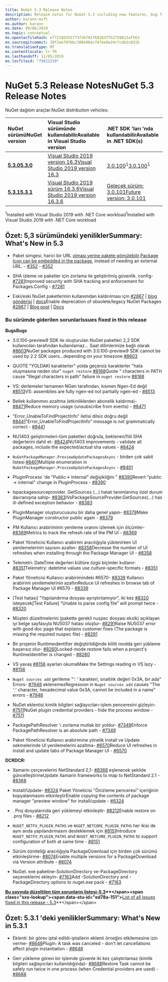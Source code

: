 ```yaml
---
title: NuGet 5.3 Release Notes
description: Release notes for NuGet 5.3 including new features, bug fixes, and DCRs.
author: karann-msft
ms.author: karann
ms.date: 09/06/2019
ms.topic: conceptual
ms.openlocfilehash: e77219d355f73f3bf01f68283ffb2759813af563
ms.sourcegitcommit: 39f2ae79fbbc308e06acf67ee8e24cfcdb2c831b
ms.translationtype: MT
ms.contentlocale: tr-TR
ms.lasthandoff: 11/05/2019
ms.locfileid: "73611319"
---
```

# <a name="nuget-53-release-notes"></a><span data-ttu-id="ed78a-103">NuGet 5.3 Release Notes</span><span class="sxs-lookup"><span data-stu-id="ed78a-103">NuGet 5.3 Release Notes</span></span>

<span data-ttu-id="ed78a-104">NuGet dağıtım araçlar:</span><span class="sxs-lookup"><span data-stu-id="ed78a-104">NuGet distribution vehicles:</span></span>

| <span data-ttu-id="ed78a-105">NuGet sürümü</span><span class="sxs-lookup"><span data-stu-id="ed78a-105">NuGet version</span></span> | <span data-ttu-id="ed78a-106">Visual Studio sürümünde kullanılabilir</span><span class="sxs-lookup"><span data-stu-id="ed78a-106">Available in Visual Studio version</span></span>| <span data-ttu-id="ed78a-107">.NET SDK 'ları 'nda kullanılabilir</span><span class="sxs-lookup"><span data-stu-id="ed78a-107">Available in .NET SDK(s)</span></span>|
|:---|:---|:---|
| [<span data-ttu-id="ed78a-108">**5.3.0**</span><span class="sxs-lookup"><span data-stu-id="ed78a-108">**5.3.0**</span></span>](https://nuget.org/downloads) | [<span data-ttu-id="ed78a-109">Visual Studio 2019 version 16.3</span><span class="sxs-lookup"><span data-stu-id="ed78a-109">Visual Studio 2019 version 16.3</span></span>](https://visualstudio.microsoft.com/downloads/) | <span data-ttu-id="ed78a-110">[3.0.100](https://dotnet.microsoft.com/download/dotnet-core/3.0)<sup>1</sup></span><span class="sxs-lookup"><span data-stu-id="ed78a-110">[3.0.100](https://dotnet.microsoft.com/download/dotnet-core/3.0)<sup>1</sup></span></span> |
| [<span data-ttu-id="ed78a-111">**5.3.1**</span><span class="sxs-lookup"><span data-stu-id="ed78a-111">**5.3.1**</span></span>](https://nuget.org/downloads) | [<span data-ttu-id="ed78a-112">Visual Studio 2019 sürüm 16.3.6</span><span class="sxs-lookup"><span data-stu-id="ed78a-112">Visual Studio 2019 version 16.3.6</span></span>](https://visualstudio.microsoft.com/downloads/) | [<span data-ttu-id="ed78a-113">Gelecek sürüm: 3.0.101</span><span class="sxs-lookup"><span data-stu-id="ed78a-113">Future version: 3.0.101</span></span>](https://dotnet.microsoft.com/download/dotnet-core/3.0) |

<span data-ttu-id="ed78a-114"><sup>1</sup>Installed with Visual Studio 2019 with .NET Core workload</span><span class="sxs-lookup"><span data-stu-id="ed78a-114"><sup>1</sup>Installed with Visual Studio 2019 with .NET Core workload</span></span>

## <a name="summary-whats-new-in-53"></a><span data-ttu-id="ed78a-115">Özet: 5,3 sürümündeki yenilikler</span><span class="sxs-lookup"><span data-stu-id="ed78a-115">Summary: What's New in 5.3</span></span>

* <span data-ttu-id="ed78a-116">Paket simgesi, harici bir URL [olması yerine pakete gömülebilir](../reference/msbuild-targets.md#packing-an-icon-image-file).</span><span class="sxs-lookup"><span data-stu-id="ed78a-116">[Package Icon can be embedded in the package](../reference/msbuild-targets.md#packing-an-icon-image-file), instead of needing an external URL.</span></span><span data-ttu-id="ed78a-117"> - [#352](https://github.com/NuGet/Home/issues/352)</span><span class="sxs-lookup"><span data-stu-id="ed78a-117"> - [#352](https://github.com/NuGet/Home/issues/352)</span></span>

* <span data-ttu-id="ed78a-118">SHA izleme ve paketler için zorlama ile geliştirilmiş güvenlik. config- [#7281](https://github.com/NuGet/Home/issues/7281)</span><span class="sxs-lookup"><span data-stu-id="ed78a-118">Improved security with SHA tracking and enforcement for Packages.Config - [#7281](https://github.com/NuGet/Home/issues/7281)</span></span>

* <span data-ttu-id="ed78a-119">Eski/eski NuGet paketlerinin kullanımdan kaldırılması için [#2867](https://github.com/NuGet/Home/issues/2867) | [blog gönderisi](https://devblogs.microsoft.com/nuget/deprecating-packages-on-nuget-org/) | [docs](https://docs.microsoft.com/nuget/nuget-org/deprecate-packages)</span><span class="sxs-lookup"><span data-stu-id="ed78a-119">Enable deprecation of obsolete/legacy NuGet Packages [#2867](https://github.com/NuGet/Home/issues/2867) | [Blog post](https://devblogs.microsoft.com/nuget/deprecating-packages-on-nuget-org/) | [Docs](https://docs.microsoft.com/nuget/nuget-org/deprecate-packages)</span></span>

### <a name="issues-fixed-in-this-release"></a><span data-ttu-id="ed78a-120">Bu sürümde giderilen sorunlar</span><span class="sxs-lookup"><span data-stu-id="ed78a-120">Issues fixed in this release</span></span>

<span data-ttu-id="ed78a-121">**Bugs**</span><span class="sxs-lookup"><span data-stu-id="ed78a-121">**Bugs**</span></span>

* <span data-ttu-id="ed78a-122">3\.0.100-preview9 SDK ile oluşturulan NuGet paketleri 2,2 SDK kullanıcıları tarafından kullanılamaz... Saat dilimlerinize bağlı olarak [#8603](https://github.com/NuGet/Home/issues/8603)</span><span class="sxs-lookup"><span data-stu-id="ed78a-122">NuGet packages produced with 3.0.100-preview9 SDK cannot be used by 2.2 SDK users...depending on your timezone [#8603](https://github.com/NuGet/Home/issues/8603)</span></span>

* <span data-ttu-id="ed78a-123">QUOTE "YOLDAKI karakterler" yolda geçersiz karakterler "hata oluşmasına neden olur" `nuget restore` [#8168](https://github.com/NuGet/Home/issues/8168)</span><span class="sxs-lookup"><span data-stu-id="ed78a-123">Quote " characters in PATH cause "Illegal characters in path" failure in `nuget restore` [#8168](https://github.com/NuGet/Home/issues/8168)</span></span>

* <span data-ttu-id="ed78a-124">VS: derlemeler tamamen NGen tarafından, kısmen Ngen-Ed değil [#8513](https://github.com/NuGet/Home/issues/8513)</span><span class="sxs-lookup"><span data-stu-id="ed78a-124">VS: assemblies are fully ngen-ed not partially ngen-ed - [#8513](https://github.com/NuGet/Home/issues/8513)</span></span>

* <span data-ttu-id="ed78a-125">Bellek kullanımını azaltma (etkinliklerden abonelik kaldırma)- [#8471](https://github.com/NuGet/Home/issues/8471)</span><span class="sxs-lookup"><span data-stu-id="ed78a-125">Reduce memory usage (unsubscribe from events) - [#8471](https://github.com/NuGet/Home/issues/8471)</span></span>

* <span data-ttu-id="ed78a-126">"Error_UnableToFindProjectInfo" iletisi dilsiz doğru değil [#8441](https://github.com/NuGet/Home/issues/8441)</span><span class="sxs-lookup"><span data-stu-id="ed78a-126">"Error_UnableToFindProjectInfo" message is not grammatically correct - [#8441](https://github.com/NuGet/Home/issues/8441)</span></span>

* <span data-ttu-id="ed78a-127">NU1403 geliştirmeleri-tüm paketleri doğrula, beklenen/fiili SHA değerlerini dahil et- [#8424](https://github.com/NuGet/Home/issues/8424)</span><span class="sxs-lookup"><span data-stu-id="ed78a-127">NU1403 improvements - validate all packages, include the expected/actual sha values - [#8424](https://github.com/NuGet/Home/issues/8424)</span></span>

* <span data-ttu-id="ed78a-128">`NuGetPackageManager.PreviewUpdatePackagesAsync` - birden çok sabit listesi [#8401](https://github.com/NuGet/Home/issues/8401)</span><span class="sxs-lookup"><span data-stu-id="ed78a-128">Multiple enumeration in `NuGetPackageManager.PreviewUpdatePackagesAsync` - [#8401](https://github.com/NuGet/Home/issues/8401)</span></span>

* <span data-ttu-id="ed78a-129">PluginProcess 'de "Public-> Internal" değişikliğini " [#8390](https://github.com/NuGet/Home/issues/8390)</span><span class="sxs-lookup"><span data-stu-id="ed78a-129">Revert "public -> internal" change in PluginProcess - [#8390](https://github.com/NuGet/Home/issues/8390)</span></span>

* <span data-ttu-id="ed78a-130">Ispackagesourceprovider. GetSources (...) hatalı tanımlanmış özel durum davranışına sahip- [#8383](https://github.com/NuGet/Home/issues/8383)</span><span class="sxs-lookup"><span data-stu-id="ed78a-130">IVsPackageSourceProvider.GetSources(…) has ill-defined exception behavior - [#8383](https://github.com/NuGet/Home/issues/8383)</span></span>

* <span data-ttu-id="ed78a-131">PluginManager oluşturucusunu bir daha genel yapın- [#8379](https://github.com/NuGet/Home/issues/8379)</span><span class="sxs-lookup"><span data-stu-id="ed78a-131">Make PluginManager constructor public again - [#8379](https://github.com/NuGet/Home/issues/8379)</span></span>

* <span data-ttu-id="ed78a-132">PM Kullanıcı arabiriminin yenileme oranını izlemek için ölçümler- [#8369](https://github.com/NuGet/Home/issues/8369)</span><span class="sxs-lookup"><span data-stu-id="ed78a-132">Metrics to track the refresh rate of the PM UI - [#8369](https://github.com/NuGet/Home/issues/8369)</span></span>

* <span data-ttu-id="ed78a-133">Paket Yöneticisi Kullanıcı arabirimi aracılığıyla yüklenirken UI yenilemelerinin sayısını azaltın- [#8358](https://github.com/NuGet/Home/issues/8358)</span><span class="sxs-lookup"><span data-stu-id="ed78a-133">Decrease the number of UI refreshes when installing through the Package Manager UI - [#8358](https://github.com/NuGet/Home/issues/8358)</span></span>

* <span data-ttu-id="ed78a-134">Telemetri: DateTime değerleri kültüre özgü biçimler kullanır- [#8351](https://github.com/NuGet/Home/issues/8351)</span><span class="sxs-lookup"><span data-stu-id="ed78a-134">Telemetry:  datetime values use culture-specific formats - [#8351](https://github.com/NuGet/Home/issues/8351)</span></span>

* <span data-ttu-id="ed78a-135">Paket Yöneticisi Kullanıcı arabirimindeki #6570- [#8339](https://github.com/NuGet/Home/issues/8339) Kullanıcı arabirimi yenilemelerinin azaltın</span><span class="sxs-lookup"><span data-stu-id="ed78a-135">Reduce UI refreshes in browse tab of Package Manager UI #6570 - [#8339](https://github.com/NuGet/Home/issues/8339)</span></span>

* <span data-ttu-id="ed78a-136">[Test hatası] "Yapılandırma dosyası ayrıştırılamıyor", iki kez [#8320](https://github.com/NuGet/Home/issues/8320) isteyecek</span><span class="sxs-lookup"><span data-stu-id="ed78a-136">[Test Failure] “Unable to parse config file” will prompt twice - [#8320](https://github.com/NuGet/Home/issues/8320)</span></span>

* <span data-ttu-id="ed78a-137">Müşteri düzeltmelerini (pakette gerekli nuspec dosyası eksik) açıklayan iyi belge sayfasıyla NU5037 hatası oluştur- [#8291](https://github.com/NuGet/Home/issues/8291)</span><span class="sxs-lookup"><span data-stu-id="ed78a-137">Raise NU5037 error with good doc page that explains customer fixes (The package is missing the required nuspec file) - [#8291](https://github.com/NuGet/Home/issues/8291)</span></span>

* <span data-ttu-id="ed78a-138">Bir projenin Runtimeıdentifier değiştirildiğinde kilitli modda geri yükleme başarısız olur- [#8260](https://github.com/NuGet/Home/issues/8260)</span><span class="sxs-lookup"><span data-stu-id="ed78a-138">Locked-mode restore fails when a project's RuntimeIdentifier is changed - [#8260](https://github.com/NuGet/Home/issues/8260)</span></span>

* <span data-ttu-id="ed78a-139">VS yavaş [#8156](https://github.com/NuGet/Home/issues/8156) ayarları okuma</span><span class="sxs-lookup"><span data-stu-id="ed78a-139">Make the Settings reading in VS lazy - [#8156](https://github.com/NuGet/Home/issues/8156)</span></span>

* <span data-ttu-id="ed78a-140">`Nuget sources add` gerileme "': ' karakteri, onaltılık değeri 0x3A, bir ada" Errors- [#7948](https://github.com/NuGet/Home/issues/7948) eklenemez</span><span class="sxs-lookup"><span data-stu-id="ed78a-140">Regression in `Nuget sources add` causes "The ':' character, hexadecimal value 0x3A, cannot be included in a name" errors - [#7948](https://github.com/NuGet/Home/issues/7948)</span></span>

* <span data-ttu-id="ed78a-141">NuGet eklentisi kimlik bilgileri sağlayıcıları-işlem penceresini gizleyin- [#7511](https://github.com/NuGet/Home/issues/7511)</span><span class="sxs-lookup"><span data-stu-id="ed78a-141">NuGet plugin credential providers - hide the process window - [#7511](https://github.com/NuGet/Home/issues/7511)</span></span>

* <span data-ttu-id="ed78a-142">PackagePathResolver 'ı zorlama mutlak bir yoldur- [#7349](https://github.com/NuGet/Home/issues/7349)</span><span class="sxs-lookup"><span data-stu-id="ed78a-142">Enforce PackagePathResolver is an absolute path - [#7349](https://github.com/NuGet/Home/issues/7349)</span></span>

* <span data-ttu-id="ed78a-143">Paket Yöneticisi Kullanıcı arabirimine yönelik Install ve Update sekmelerinde UI yenilemelerini azaltma- [#6570](https://github.com/NuGet/Home/issues/6570)</span><span class="sxs-lookup"><span data-stu-id="ed78a-143">Reduce UI refreshes in install and update tabs of Package Manager UI - [#6570](https://github.com/NuGet/Home/issues/6570)</span></span>

<span data-ttu-id="ed78a-144">**DCR**</span><span class="sxs-lookup"><span data-stu-id="ed78a-144">**DCR:**</span></span>

* <span data-ttu-id="ed78a-145">Xamarin çerçevelerini NetStandard 2,1- [#8368](https://github.com/NuGet/Home/issues/8368) eşlenecek şekilde güncelleştirme</span><span class="sxs-lookup"><span data-stu-id="ed78a-145">Update Xamarin frameworks to map to NetStandard 2.1 - [#8368](https://github.com/NuGet/Home/issues/8368)</span></span>

* <span data-ttu-id="ed78a-146">Install/Update- [#8324](https://github.com/NuGet/Home/issues/8324) Paket Yöneticisi "Önizleme penceresi" içeriğinin kopyalanmasını etkinleştir</span><span class="sxs-lookup"><span data-stu-id="ed78a-146">Enable copying the contents of package manager "preview window" for install/update - [#8324](https://github.com/NuGet/Home/issues/8324)</span></span>

* <span data-ttu-id="ed78a-147">. Proj dosyalarında geri yüklemeyi etkinleştir- [#8212](https://github.com/NuGet/Home/issues/8212)</span><span class="sxs-lookup"><span data-stu-id="ed78a-147">Enable restore on .proj files - [#8212](https://github.com/NuGet/Home/issues/8212)</span></span>

* <span data-ttu-id="ed78a-148">`NUGET_NETFX_PLUGIN_PATHS` ve `NUGET_NETCORE_PLUGIN_PATHS` her ikisi de aynı anda yapılandırmasını desteklemek için [#8151](https://github.com/NuGet/Home/issues/8151)</span><span class="sxs-lookup"><span data-stu-id="ed78a-148">Introduce `NUGET_NETFX_PLUGIN_PATHS` and `NUGET_NETCORE_PLUGIN_PATHS` to support configuration of both at same time - [#8151](https://github.com/NuGet/Home/issues/8151)</span></span>

* <span data-ttu-id="ed78a-149">Sürüm özniteliği aracılığıyla PackageDownload için birden çok sürümü etkinleştirme- [#8074](https://github.com/NuGet/Home/issues/8074)</span><span class="sxs-lookup"><span data-stu-id="ed78a-149">Enable multiple versions for a PackageDownload via Version attribute - [#8074](https://github.com/NuGet/Home/issues/8074)</span></span>

* <span data-ttu-id="ed78a-150">NuGet. exe paketine-SolutionDirectory ve-PackageDirectory seçeneklerini ekleyin- [#7163](https://github.com/NuGet/Home/issues/7163)</span><span class="sxs-lookup"><span data-stu-id="ed78a-150">Add -SolutionDirectory and -PackageDirectory options to nuget.exe pack - [#7163](https://github.com/NuGet/Home/issues/7163)</span></span>

<span data-ttu-id="ed78a-151">**[Bu yayında düzeltilen tüm sorunların listesi-5,3](https://github.com/nuget/home/issues?q=is%3Aissue+is%3Aclosed+milestone%3A%225.3")**</span><span class="sxs-lookup"><span data-stu-id="ed78a-151">**[List of all issues fixed in this release - 5.3](https://github.com/nuget/home/issues?q=is%3Aissue+is%3Aclosed+milestone%3A%225.3")**</span></span>

## <a name="summary-whats-new-in-531"></a><span data-ttu-id="ed78a-152">Özet: 5.3.1 'deki yenilikler</span><span class="sxs-lookup"><span data-stu-id="ed78a-152">Summary: What's New in 5.3.1</span></span>

* <span data-ttu-id="ed78a-153">Eklenti: bir görev iptal edildi-iptallerin eklenti örneğini etkilemesine izin verme- [#8648](https://github.com/NuGet/Home/issues/8648)</span><span class="sxs-lookup"><span data-stu-id="ed78a-153">Plugin: A task was canceled - don't let cancellations affect plugin instantiation - [#8648](https://github.com/NuGet/Home/issues/8648)</span></span>

* <span data-ttu-id="ed78a-154">Geri yükleme görevi bir işlemde güvenle iki kez çalıştırılamaz (kimlik bilgileri sağlayıcıları kullanıldığında)- [#8688](https://github.com/NuGet/Home/issues/8688)</span><span class="sxs-lookup"><span data-stu-id="ed78a-154">Restore Task cannot be safely run twice in one process (when Credential providers are used) - [#8688](https://github.com/NuGet/Home/issues/8688)</span></span>
